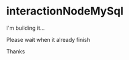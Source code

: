 interactionNodeMySql
====================


I'm building it...

Please wait when it already finish

Thanks
